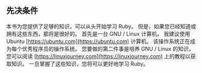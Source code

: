 ## 先决条件

本书为您提供了足够的知识，可以从头开始学习 Ruby。 但是，如果您已经知道或拥有这些东西，那将是很好的。 首先是一台 GNU / Linux 计算机。 我建议使用 Ubuntu [https://ubuntu.com](https://ubuntu.com) 计算机。 该操作系统正在成为每个优秀程序员的操作系统。 您要做的第二件事是培养 GNU / Linux 的知识，您可以阅读 [https://linuxjourney.com](https://linuxjourney.com) 上的教程以获取知识。 一旦掌握了这些知识，您将可以更好地学习 Ruby。